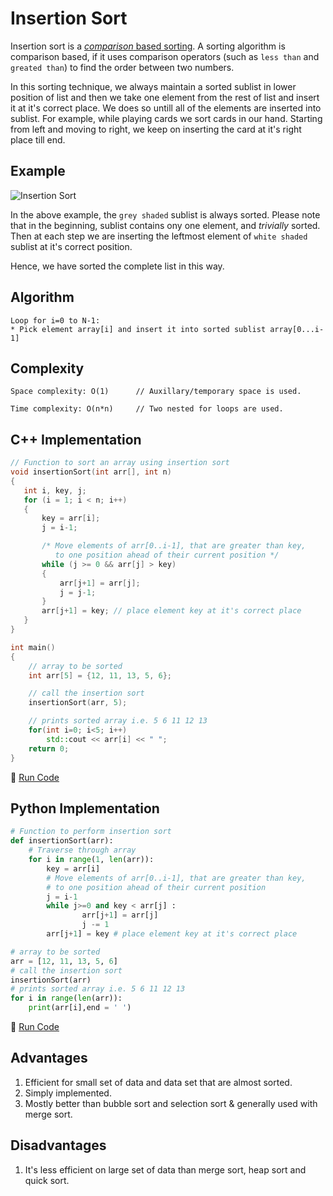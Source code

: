 # Insertion Sort

Insertion sort is a [*comparison* based sorting](https://en.wikipedia.org/wiki/Comparison_sort). A sorting algorithm is comparison based, if it uses comparison operators (such as `less than` and `greated than`) to find the order between two numbers.

In this sorting technique, we always maintain a sorted sublist in lower position of list and then we take one element from the rest of list and insert it at it's correct place. We does so untill all of the elements are inserted into sublist. For example, while playing cards we sort cards in our hand. Starting from left and moving to right, we keep on inserting the card at it's right place till end.

## Example

![Insertion Sort](https://cloud.githubusercontent.com/assets/13117482/15633518/04ca4468-25cc-11e6-96af-feb395b456e0.png)

In the above example, the `grey shaded` sublist is always sorted. Please note that in the beginning, sublist contains ony one element, and *trivially* sorted. Then at each step we are inserting the leftmost element of `white shaded` sublist at it's correct position.

Hence, we have sorted the complete list in this way.

## Algorithm

```
Loop for i=0 to N-1:
* Pick element array[i] and insert it into sorted sublist array[0...i-1]
```

## Complexity

```
Space complexity: O(1)      // Auxillary/temporary space is used.

Time complexity: O(n*n)     // Two nested for loops are used.
```

## C++ Implementation

```c++
// Function to sort an array using insertion sort
void insertionSort(int arr[], int n)
{
   int i, key, j;
   for (i = 1; i < n; i++)
   {
       key = arr[i];
       j = i-1;

       /* Move elements of arr[0..i-1], that are greater than key,
          to one position ahead of their current position */
       while (j >= 0 && arr[j] > key)
       {
           arr[j+1] = arr[j];
           j = j-1;
       }
       arr[j+1] = key; // place element key at it's correct place
   }
}

int main()
{
    // array to be sorted
    int arr[5] = {12, 11, 13, 5, 6};

    // call the insertion sort
    insertionSort(arr, 5);

    // prints sorted array i.e. 5 6 11 12 13
    for(int i=0; i<5; i++)
        std::cout << arr[i] << " ";
    return 0;
}
```

:rocket: [Run Code](https://repl.it/CWZq)

## Python Implementation

```python
# Function to perform insertion sort
def insertionSort(arr):
    # Traverse through array
    for i in range(1, len(arr)):
        key = arr[i]
        # Move elements of arr[0..i-1], that are greater than key,
        # to one position ahead of their current position
        j = i-1
        while j>=0 and key < arr[j] :
                arr[j+1] = arr[j]
                j -= 1
        arr[j+1] = key # place element key at it's correct place

# array to be sorted
arr = [12, 11, 13, 5, 6]
# call the insertion sort
insertionSort(arr)
# prints sorted array i.e. 5 6 11 12 13
for i in range(len(arr)):
    print(arr[i],end = ' ')
```

:rocket: [Run Code](https://repl.it/CWZi)

## Advantages

1. Efficient for small set of data and data set that are almost sorted.
2. Simply implemented.
3. Mostly better than bubble sort and selection sort & generally used with merge sort.

## Disadvantages

1. It's less efficient on large set of data than merge sort, heap sort and quick sort.
